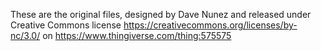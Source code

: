 These are the original files, designed by Dave Nunez and released under Creative Commons license https://creativecommons.org/licenses/by-nc/3.0/ on
https://www.thingiverse.com/thing:575575

